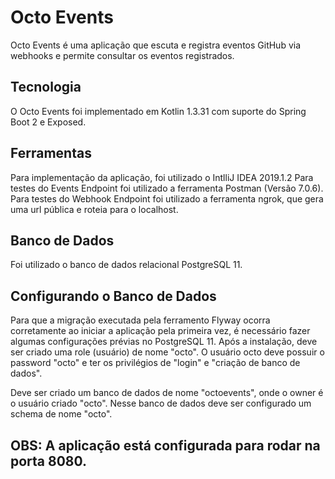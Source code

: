 
# Octo Events
Octo Events é uma aplicação que escuta e registra eventos GitHub via webhooks e permite consultar os eventos registrados.

## Tecnologia
O Octo Events foi implementado em Kotlin 1.3.31 com suporte do Spring Boot 2 e Exposed.

## Ferramentas
Para implementação da aplicação, foi utilizado o IntlliJ IDEA 2019.1.2
Para testes do Events Endpoint foi utilizado a ferramenta Postman (Versão 7.0.6).
Para testes do Webhook Endpoint foi utilizado a ferramenta ngrok, que gera uma url pública e roteia para o localhost.

## Banco de Dados
Foi utilizado o banco de dados relacional PostgreSQL 11.

## Configurando o Banco de Dados
Para que a migração executada pela ferramento Flyway ocorra corretamente ao iniciar a aplicação pela primeira vez, é necessário fazer algumas configurações prévias no PostgreSQL 11. Após a instalação, deve ser criado uma role (usuário) de nome "octo". O usuário octo deve possuir o password "octo" e ter os privilégios de "login" e "criação de banco de dados".

Deve ser criado um banco de dados de nome "octoevents", onde o owner é o usuário criado "octo". Nesse banco de dados deve ser configurado um schema de nome "octo".

## OBS: A aplicação está configurada para rodar na porta 8080.
